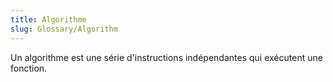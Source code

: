 ```yaml
---
title: Algorithme
slug: Glossary/Algorithm
---
```


Un algorithme est une série d'instructions indépendantes qui exécutent une fonction.
